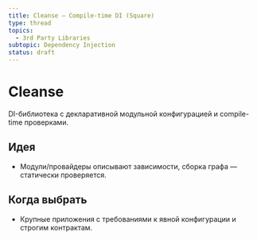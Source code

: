 ```yaml
---
title: Cleanse — Compile-time DI (Square)
type: thread
topics:
  - 3rd Party Libraries
subtopic: Dependency Injection
status: draft
---
```


# Cleanse

DI-библиотека с декларативной модульной конфигурацией и compile-time проверками.

## Идея

- Модули/провайдеры описывают зависимости, сборка графа — статически проверяется.

## Когда выбрать

- Крупные приложения с требованиями к явной конфигурации и строгим контрактам.


